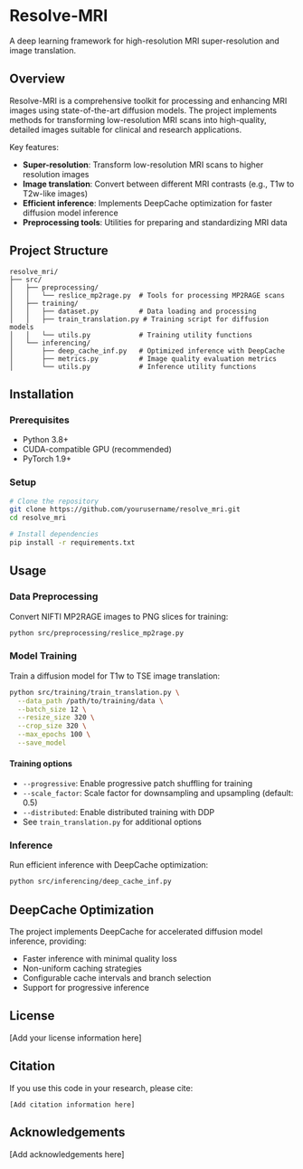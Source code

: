 # Resolve-MRI

A deep learning framework for high-resolution MRI super-resolution and image translation.

## Overview

Resolve-MRI is a comprehensive toolkit for processing and enhancing MRI images using state-of-the-art diffusion models. The project implements methods for transforming low-resolution MRI scans into high-quality, detailed images suitable for clinical and research applications.

Key features:

- **Super-resolution**: Transform low-resolution MRI scans to higher resolution images
- **Image translation**: Convert between different MRI contrasts (e.g., T1w to T2w-like images)
- **Efficient inference**: Implements DeepCache optimization for faster diffusion model inference
- **Preprocessing tools**: Utilities for preparing and standardizing MRI data

## Project Structure

```
resolve_mri/
├── src/
│   ├── preprocessing/
│   │   └── reslice_mp2rage.py  # Tools for processing MP2RAGE scans
│   ├── training/
│   │   ├── dataset.py          # Data loading and processing
│   │   ├── train_translation.py # Training script for diffusion models
│   │   └── utils.py            # Training utility functions
│   └── inferencing/
│       ├── deep_cache_inf.py   # Optimized inference with DeepCache
│       ├── metrics.py          # Image quality evaluation metrics
│       └── utils.py            # Inference utility functions
```

## Installation

### Prerequisites

- Python 3.8+
- CUDA-compatible GPU (recommended)
- PyTorch 1.9+

### Setup

```bash
# Clone the repository
git clone https://github.com/yourusername/resolve_mri.git
cd resolve_mri

# Install dependencies
pip install -r requirements.txt
```

## Usage

### Data Preprocessing

Convert NIFTI MP2RAGE images to PNG slices for training:

```bash
python src/preprocessing/reslice_mp2rage.py
```

### Model Training

Train a diffusion model for T1w to TSE image translation:

```bash
python src/training/train_translation.py \
  --data_path /path/to/training/data \
  --batch_size 12 \
  --resize_size 320 \
  --crop_size 320 \
  --max_epochs 100 \
  --save_model
```

#### Training options

- `--progressive`: Enable progressive patch shuffling for training
- `--scale_factor`: Scale factor for downsampling and upsampling (default: 0.5)
- `--distributed`: Enable distributed training with DDP
- See `train_translation.py` for additional options

### Inference

Run efficient inference with DeepCache optimization:

```bash
python src/inferencing/deep_cache_inf.py
```

## DeepCache Optimization

The project implements DeepCache for accelerated diffusion model inference, providing:

- Faster inference with minimal quality loss
- Non-uniform caching strategies
- Configurable cache intervals and branch selection
- Support for progressive inference

## License

[Add your license information here]

## Citation

If you use this code in your research, please cite:

```
[Add citation information here]
```

## Acknowledgements

[Add acknowledgements here]
